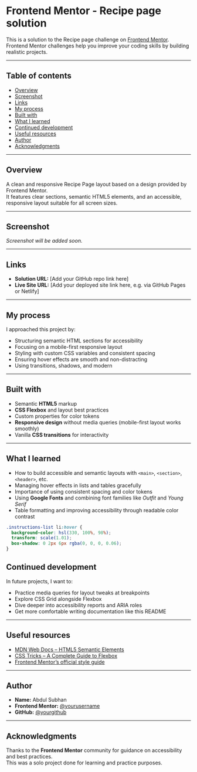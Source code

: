# Frontend Mentor - Recipe page solution

This is a solution to the Recipe page challenge on [Frontend Mentor](https://www.frontendmentor.io). Frontend Mentor challenges help you improve your coding skills by building realistic projects.

---

## Table of contents

- [Overview](#overview)
- [Screenshot](#screenshot)
- [Links](#links)
- [My process](#my-process)
- [Built with](#built-with)
- [What I learned](#what-i-learned)
- [Continued development](#continued-development)
- [Useful resources](#useful-resources)
- [Author](#author)
- [Acknowledgments](#acknowledgments)

---

## Overview

A clean and responsive Recipe Page layout based on a design provided by Frontend Mentor.  
It features clear sections, semantic HTML5 elements, and an accessible, responsive layout suitable for all screen sizes.

---

## Screenshot

<!-- Replace the path below once you have your screenshot -->
<!-- ![Screenshot of the Recipe Page](./screenshot.png) -->

_Screenshot will be added soon._

---

## Links

- **Solution URL:** [Add your GitHub repo link here]
- **Live Site URL:** [Add your deployed site link here, e.g. via GitHub Pages or Netlify]

---

## My process

I approached this project by:

- Structuring semantic HTML sections for accessibility
- Focusing on a mobile-first responsive layout
- Styling with custom CSS variables and consistent spacing
- Ensuring hover effects are smooth and non-distracting
- Using transitions, shadows, and modern

---

## Built with

- Semantic **HTML5** markup
- **CSS Flexbox** and layout best practices
- Custom properties for color tokens
- **Responsive design** without media queries (mobile-first layout works smoothly)
- Vanilla **CSS transitions** for interactivity

---

## What I learned

- How to build accessible and semantic layouts with `<main>`, `<section>`, `<header>`, etc.
- Managing hover effects in lists and tables gracefully
- Importance of using consistent spacing and color tokens
- Using **Google Fonts** and combining font families like _Outfit_ and _Young Serif_
- Table formatting and improving accessibility through readable color contrast

```css
.instructions-list li:hover {
  background-color: hsl(330, 100%, 98%);
  transform: scale(1.01);
  box-shadow: 0 2px 6px rgba(0, 0, 0, 0.06);
}
```

## Continued development

In future projects, I want to:

- Practice media queries for layout tweaks at breakpoints
- Explore CSS Grid alongside Flexbox
- Dive deeper into accessibility reports and ARIA roles
- Get more comfortable writing documentation like this README

---

## Useful resources

- [MDN Web Docs – HTML5 Semantic Elements](https://developer.mozilla.org/en-US/docs/Web/HTML/Element)
- [CSS Tricks – A Complete Guide to Flexbox](https://css-tricks.com/snippets/css/a-guide-to-flexbox/)
- [Frontend Mentor’s official style guide](https://www.frontendmentor.io/resources)

---

## Author

- **Name:** Abdul Subhan
- **Frontend Mentor:** [@yourusername](https://www.frontendmentor.io/profile/yourusername)
- **GitHub:** [@yourgithub](https://github.com/yourgithub)

---

## Acknowledgments

Thanks to the **Frontend Mentor** community for guidance on accessibility and best practices.  
This was a solo project done for learning and practice purposes.
